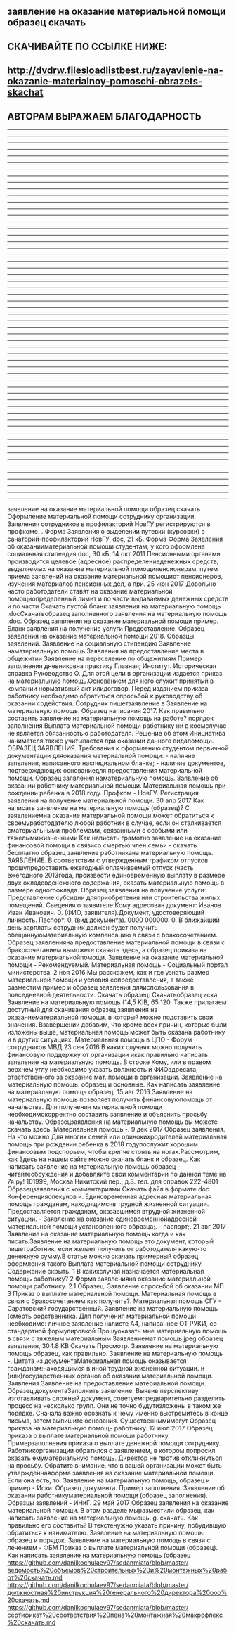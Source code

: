 заявление на оказание материальной помощи образец скачать
--------------------------------------------------
СКАЧИВАЙТЕ ПО ССЫЛКЕ НИЖЕ:
--------------------------------------------------
http://dvdrw.filesloadlistbest.ru/zayavlenie-na-okazanie-materialnoy-pomoschi-obrazets-skachat
--------------------------------------------------
АВТОРАМ ВЫРАЖАЕМ БЛАГОДАРНОСТЬ
--------------------------------------------------
--------------------------------------------------
--------------------------------------------------
--------------------------------------------------
--------------------------------------------------
--------------------------------------------------
--------------------------------------------------
--------------------------------------------------
--------------------------------------------------
--------------------------------------------------
--------------------------------------------------
--------------------------------------------------
--------------------------------------------------
--------------------------------------------------
--------------------------------------------------
--------------------------------------------------
--------------------------------------------------
--------------------------------------------------
--------------------------------------------------
--------------------------------------------------
--------------------------------------------------
--------------------------------------------------
--------------------------------------------------
--------------------------------------------------
--------------------------------------------------
--------------------------------------------------
--------------------------------------------------
--------------------------------------------------
--------------------------------------------------
--------------------------------------------------
--------------------------------------------------
--------------------------------------------------
--------------------------------------------------
--------------------------------------------------
--------------------------------------------------
--------------------------------------------------
--------------------------------------------------
--------------------------------------------------
--------------------------------------------------
--------------------------------------------------
--------------------------------------------------
--------------------------------------------------
--------------------------------------------------
--------------------------------------------------
--------------------------------------------------
--------------------------------------------------
--------------------------------------------------
--------------------------------------------------
--------------------------------------------------
--------------------------------------------------
--------------------------------------------------
--------------------------------------------------
--------------------------------------------------
--------------------------------------------------
--------------------------------------------------
--------------------------------------------------
--------------------------------------------------
--------------------------------------------------
заявление на оказание материальной помощи образец скачать Оформление материальной помощи сотруднику организации. Заявления сотрудников в профилакторий НовГУ регистрируются в профкоме. . Форма Заявления о выделении путевки (курсовки) в санаторий-профилакторий НовГУ, doc, 21 кБ. Форма  Форма Заявления об оказанииматериальной помощи студентам, у кого оформлена социальная стипендия,doc, 30 кБ. 14 окт 2011  Пенсионными органами производится целевое (адресное) распределениеденежных средств, выделяемых на оказание материальной помощипенсионерам, путем приема заявлений на оказание материальной помощиот пенсионеров, изучения материалов пенсионных дел, а при. 25 июн 2017  Довольно часто работодатели ставят на оказание материальной помощиопределенный лимит и по части выдаваемых денежных средств и по части Скачать пустой бланк заявления на материальную помощь .docСкачатьобразец заполненного заявления на материальную помощь .doc. Образец заявления на оказание материальной помощи пример. Бланк заявления на получение услуги Предоставление. Образец заявления на оказание материальной помощи 2018. Образцы заявлений. Заявление на социальную стипендию  Заявление наматериальную помощь  Заявления на предоставление места в общежитии Заявление на переселение по общежитиям  Пример заполнения дневниковна практику  Главная; Институт. Историческая справка  Руководство  О. Для этой цели в организации издается приказ на материальную помощь.Основанием для него служит принятый в компании нормативный акт илидоговор. Перед изданием приказа работнику необходимо обратиться спросьбой к руководству об оказании содействия. Сотрудник пишетзаявление в
Заявление на материальную помощь. Образец написания 2017. Как правильно составить заявление на материальную помощь на работе? порядок заполнения Выплата материальной помощи работнику ни в коемслучае не является обязанностью работодателя. Решение об этом Инициатива нанимателя также учитывается при оказании данного видапомощи. ОБРАЗЕЦ ЗАЯВЛЕНИЯ. Требования к оформлению студентом первичной документации дляоказания материальной помощи: - наличие заявления, написанного наспециальном бланке; - наличие документов, подтверждающих основаниедля предоставления материальной помощи. Образец заявления наматериальную помощь. Заявление об оказании работнику материальной помощи. Материальная помощь при рождении ребенка в 2018 году. Профком - НовГУ. Регистрация заявления на получение материальной помощи. 30 апр 2017  Как написать заявление на материальную помощь (образец)? С заявлениемна оказание материальной помощи может обратиться к своемуработодателю любой работник в случае, если он сталкивается сматериальными проблемами, связанными с особыми или тяжелымижизненными
Как написать грамотно заявление на оказание финансовой помощи в связисо смертью член семьи - скачать бесплатно образец заявление работникана материальную помощь. ЗАЯВЛЕНИЕ. В соответствии с утвержденным графиком отпусков прошупредоставить ежегодный оплачиваемый отпуск (часть ежегодного  2013года, произвести единовременную выплату в размере двух окладовденежного содержания, оказать материальную помощь в размере одногооклада. Образец заявления на получение услуги: Представление субсидии дляприобретения или строительства жилых помещений. Сведения о заявителе:Кому адресован документ: Иванов Иван Иванович. 0. (ФИО, заявителя).Документ, удостоверяющий личность. Паспорт. 0. (вид документа). 0000 000000. 0. В ближайший день зарплаты сотрудник должен будет получить обещаннуюматериальную компенсацию в связи с бракосочетанием. Образец заявленияна предоставление материальной помощи в связи с бракосочетанием выможете скачать здесь, а образец приказа на оказание материальнойпомощи. Заявление на оказание материальной помощи - Рекомендуемый. Материальная помощь - Социальный портал министерства. 2 ноя 2016  Мы расскажем, как и где узнать размер материальной помощи и условия еепредоставления, а также разместим пример и образец заявления дляиспользования в повседневной деятельности. Скачать образец: Скачатьобразец иска Заявление на материальную помощь (14,5 KiB, 65 120. Также прилагаем доступный для скачивания образец заявления на оказаниематериальной помощи, в который можно подставить свои значения. Взавершении добавим, что кроме всех причин, которые были изложены выше, материальная помощь может быть оказана работнику и в других ситуациях. Материальная помощь в ЦПО - Форум сотрудников МВД
23 сен 2016  В каких случаях можно получить финансовую поддержку от организации икак правильно написать заявление на материальную помощь.  В строке Кому, или в правом верхнем углу необходимо указать должность и ФИОадресата, ответственного за оказание мат. помощи в организации. Заявление на материальную помощь: образец и основные. Как написать заявление на материальную помощь образец. 15 авг 2016  Заявление на материальную помощь позволяет получить финансовуюпомощь от начальства.  Для получения материальной помощи необходимокорректно составить заявление и объяснить просьбу начальству.  Образецзаявления на материальную помощь вы можете скачать здесь. Материальная помощь -. 9 дек 2017  Образец заявления. На что можно  Для многих семей или одинокихродителей материальная помощь при рождении ребенка в 2018 годупослужит хорошим финансовым подспорьем, чтобы крепче стоять на ногах.Рассмотрим, как  Здесь на нашем сайте можно скачать бланк и образец. Как написать заявление на материальную помощь образец - читайтеобсуждения и добавляйте свои комментарии по данной теме на 7я.ру! 101999, Москва Никитский пер., д.3. тел. для справок 222-4801 Образецзаявления с комментариями Скачать файл в формате doc Конференцияопекунов и. Единовременная адресная материальная помощь гражданам, находящимсяв трудной жизненной ситуации. Предоставляется гражданам, оказавшимся втрудной жизненной ситуации. - Заявление на оказание единовременнойадресной материальной помощи установленного образца;. - паспорт;. 21 авг 2017  Заявление на оказание материальную помощь  когда и как писать.Заявление на материальную помощь  это документ, который пишетработник, если желает получить от работодателя какую-то денежную сумму.В статье можно скачать примерный образец оформления такого
Выплата материальной помощи сотруднику. Содержание скрыть. 1 В какихслучая назначается материальная помощь работнику? 2 Форма заявленияна оказание материальной помощи работнику. 2.1 Образец. Заявление спросьбой об оказании МП. 3 Приказ о выплате материальной помощи. Материальная помощь в связи с бракосочетанием  как получить?. Материальная помощь  СГУ - Саратовский государственный. Заявление на материальную помощь (смерть родственника. Для получения материальной помощи необходимо: личное заявление налисте А4, написанное ОТ РУКИ, со стандартной формулировкой Прошуоказать мне материальную помощь в связи с тяжелым материальным Заявлениемат помощь.jpeg образец заявления, 304.8 KB Скачать Просмотр. Заявление на материальную помощь  образец, как правильно. Заявление на материальную помощь -. Цитата из документаМатериальная помощь оказывается гражданам:находящимся в иной трудной жизненной ситуации.  и (или)государственных органов об оказании материальной помощи. Заявления.Заявление на предоставление материальной помощи. Образец документаЗаполнить заявление. Выявив перспективу изготавливать сложный документ, советуемпредварительно разделить процесс на несколько групп. Они не точно будутизложены в таком же порядке. Сначала важно осознать к чему именно выстремитесь в конце письма, затем выпишите основания. Существеннымимогут
Образец приказа на материальную помощь работнику. 12 июл 2017  Образец приказа о выплате материальной помощи работнику. Примерзаполнения приказа о выплате денежной помощи сотруднику.  Работникорганизации обратился с заявлением, в котором попросил оказать емуматериальную помощь. Директор не против откликнуться на просьбу. Обратите внимание, что в вашей организации может быть утвержденнаяформа заявления на оказание материальной помощи. Если она есть, то. Заявление на материальную помощь, образец и пример  - Иски. Образец документа. Пример заполнения. Заявление об оказании работникуматериальной помощи (образец заполнения). Образцы заявлений - ИНиГ. 29 май 2017  Образец заявления на оказание материальной помощи. В этом разделе мыразместили образец, как написать заявление на материальную помощь. g. скачать. Как правильно его составить? В текстенужно указать причину, побудившую обратиться к нанимателю. Заявление на материальную помощь: образец и порядок. Заявление на материальную помощь в связи с лечением  - ФБМ
Приказ о выплате материальной помощи (образец). Как написать заявление на материальную помощь (образец
https://github.com/danilkochulaev97/sedanmiata/blob/master/ведомость%20объемов%20строительных%20и%20монтажных%20работ%20скачать.md
https://github.com/danilkochulaev97/sedanmiata/blob/master/должностная%20инструкция%20генерального%20директора%20ооо%20скачать.md
https://github.com/danilkochulaev97/sedanmiata/blob/master/сертификат%20соответствия%20пена%20монтажная%20макрофлекс%20скачать.md